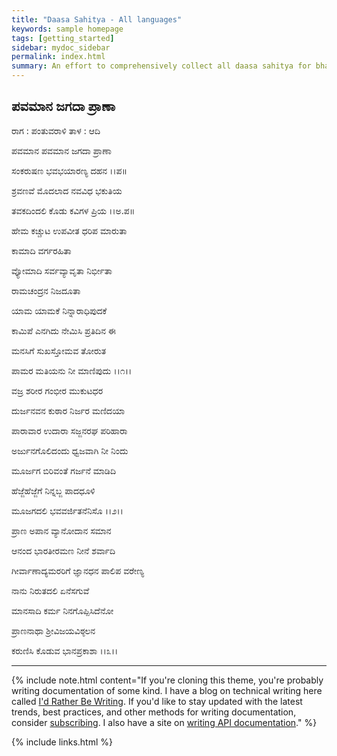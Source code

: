```yaml
---
title: "Daasa Sahitya - All languages"
keywords: sample homepage
tags: [getting_started]
sidebar: mydoc_sidebar
permalink: index.html
summary: An effort to comprehensively collect all daasa sahitya for bhagavd bhaktaru
---
```

ಪವಮಾನ ಜಗದಾ ಪ್ರಾಣಾ 
---
ರಾಗ :  ಪಂತುವರಾಳಿ   ತಾಳ : ಆದಿ 



ಪವಮಾನ ಪವಮಾನ ಜಗದಾ ಪ್ರಾಣಾ

ಸಂಕರುಷಣ ಭವಭಯಾರಣ್ಯ ದಹನ                          ।।ಪ॥

ಶ್ರವಣವೆ ಮೊದಲಾದ ನವವಿಧ ಭಕುತಿಯ

ತವಕದಿಂದಲಿ ಕೊಡು ಕವಿಗಳ ಪ್ರಿಯ                         ।।ಅ.ಪ॥


ಹೇಮ ಕಚ್ಚುಟ ಉಪವೀತ ಧರಿಪ ಮಾರುತಾ 

ಕಾಮಾದಿ ವರ್ಗರಹಿತಾ

ವ್ಯೋಮಾದಿ ಸರ್ವವ್ಯಾವೃತಾ ನಿರ್ಭೀತಾ 

ರಾಮಚಂದ್ರನ ನಿಜದೂತಾ 

ಯಾಮ ಯಾಮಕೆ ನಿನ್ನಾರಾಧಿಪುದಕೆ

ಕಾಮಿಪೆ ಎನಗಿದು ನೇಮಿಸಿ ಪ್ರತಿದಿನ ಈ

ಮನಸಿಗೆ ಸುಖಸ್ತೋಮವ ತೋರುತ

ಪಾಮರ ಮತಿಯನು ನೀ ಮಾಣಿಪುದು                       ।।೧।।

ವಜ್ರ ಶರೀರ ಗಂಭೀರ ಮುಕುಟಧರ 

ದುರ್ಜನವನ ಕುಠಾರ ನಿರ್ಜರ ಮಣಿದಯಾ 

ಪಾರಾವಾರ ಉದಾರಾ ಸಜ್ಜನರಘ ಪರಿಹಾರಾ 

ಅರ್ಜುನಗೊಲಿದಂದು ಧ್ವಜವಾಗಿ ನೀ ನಿಂದು

ಮೂರ್ಜಗ ಬಿರಿವಂತೆ ಗರ್ಜನೆ ಮಾಡಿದಿ

ಹೆಜ್ಜೆಹೆಜ್ಜೆಗೆ ನಿನ್ನಬ್ಜ ಪಾದಧೂಳಿ

ಮೂಜಗದಲಿ ಭವವರ್ಜಿತನೆನಿಸೊ                           ।।೨।।

ಪ್ರಾಣ ಅಪಾನ ವ್ಯಾನೋದಾನ ಸಮಾನ 

ಆನಂದ ಭಾರತೀರಮಣ ನೀನೆ ಶರ್ವಾದಿ 

ಗೀರ್ವಾಣಾದ್ಯಮರರಿಗೆ ಜ್ಞಾನಧನ ಪಾಲಿಪ ವರೇಣ್ಯ

ನಾನು ನಿರುತದಲಿ ಏನೆಸಗುವೆ

ಮಾನಸಾದಿ ಕರ್ಮ ನಿನಗೊಪ್ಪಿಸಿದೆನೋ 

ಪ್ರಾಣನಾಥಾ ಶ್ರೀವಿಜಯವಿಠ್ಠಲನ

ಕರುಣಿಸಿ ಕೊಡುವ ಭಾನಪ್ರಕಾಶಾ                            ।।೩।।

---

{% include note.html content="If you're cloning this theme, you're probably writing documentation of some kind. I have a blog on technical writing here called <a alt='technical writing blog' href='http://idratherbewriting.com'>I'd Rather Be Writing</a>. If you'd like to stay updated with the latest trends, best practices, and other methods for writing documentation, consider <a href='https://tinyletter.com/tomjoht'>subscribing</a>. I also have a site on <a href='http://idratherbewriting.com/learnapidoc'>writing API documentation</a>." %}


{% include links.html %}
